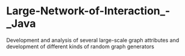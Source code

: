 # Large-Network-of-Interaction_-_Java
Development and analysis of several large-scale graph attributes and development of different kinds of random graph generators
